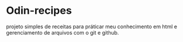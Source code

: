 # Odin-recipes

projeto simples de receitas para práticar meu conhecimento em html e gerenciamento de arquivos com o git e github.


